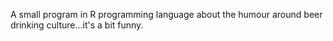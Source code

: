 A small program in R programming language about the humour around beer drinking culture...it's a bit funny.
